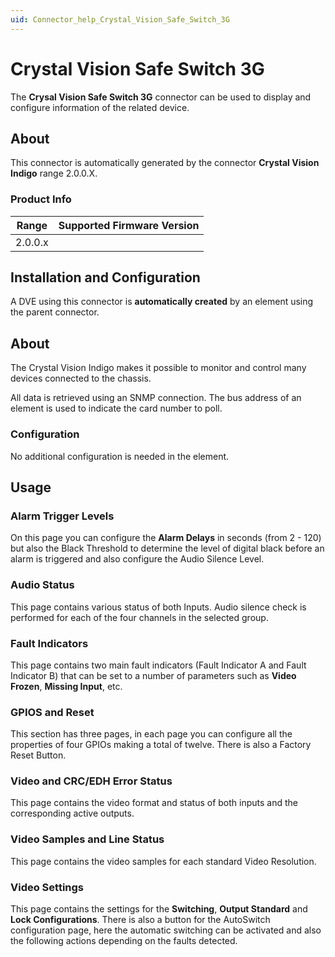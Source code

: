 ```yaml
---
uid: Connector_help_Crystal_Vision_Safe_Switch_3G
---
```


# Crystal Vision Safe Switch 3G

The **Crysal Vision Safe Switch 3G** connector can be used to display and configure information of the related device.

## About

This connector is automatically generated by the connector **Crystal Vision Indigo** range 2.0.0.X.

### Product Info

| Range | Supported Firmware Version |
|------------------|-----------------------------|
| 2.0.0.x          |                             |

## Installation and Configuration

A DVE using this connector is **automatically created** by an element using the parent connector.

## About

The Crystal Vision Indigo makes it possible to monitor and control many devices connected to the chassis.

All data is retrieved using an SNMP connection. The bus address of an element is used to indicate the card number to poll.

### Configuration

No additional configuration is needed in the element.

## Usage

### Alarm Trigger Levels

On this page you can configure the **Alarm Delays** in seconds (from 2 - 120) but also the Black Threshold to determine the level of digital black before an alarm is triggered and also configure the Audio Silence Level.

### Audio Status

This page contains various status of both Inputs. Audio silence check is performed for each of the four channels in the selected group.

### Fault Indicators

This page contains two main fault indicators (Fault Indicator A and Fault Indicator B) that can be set to a number of parameters such as **Video Frozen**, **Missing Input**, etc.

### GPIOS and Reset

This section has three pages, in each page you can configure all the properties of four GPIOs making a total of twelve. There is also a Factory Reset Button.

### Video and CRC/EDH Error Status

This page contains the video format and status of both inputs and the corresponding active outputs.

### Video Samples and Line Status

This page contains the video samples for each standard Video Resolution.

### Video Settings

This page contains the settings for the **Switching**, **Output Standard** and **Lock Configurations**. There is also a button for the AutoSwitch configuration page, here the automatic switching can be activated and also the following actions depending on the faults detected.
